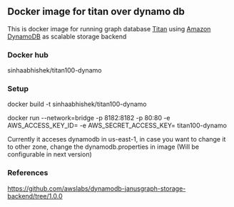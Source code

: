 ## Docker image for titan over dynamo db

This is docker image for running graph database [Titan](http://titandb.io) using [Amazon DynamoDB](https://aws.amazon.com/dynamodb/) as scalable storage backend

### Docker hub 
sinhaabhishek/titan100-dynamo

### Setup
docker build -t sinhaabhishek/titan100-dynamo

docker run --network=bridge -p 8182:8182 -p 80:80 -e AWS_ACCESS_KEY_ID=<your aws access key to access dynamo db>  -e AWS_SECRET_ACCESS_KEY=<your access key secret> titan100-dynamo

Currently it acceses dynamodb in us-east-1, in case you want to change it to other zone, change the dynamodb.properties in image (Will be configurable in next version)

### References
https://github.com/awslabs/dynamodb-janusgraph-storage-backend/tree/1.0.0 
